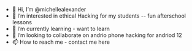 - 👋 Hi, I’m @michellealexander
- 👀 I’m interested in ethical Hacking for my students -- fun afterschool lessons
- 🌱 I’m currently learning - want to learn
- 💞️ I’m looking to collaborate on andrio phone hacking for andriod 12
- 📫 How to reach me - contact me here

<!---
michellealexander/michellealexander is a ✨ special ✨ repository because its `README.md` (this file) appears on your GitHub profile.
You can click the Preview link to take a look at your changes.
--->
